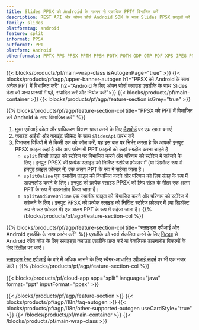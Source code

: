 ```yaml
---
title: Slides PPSX को Android के माध्यम से एकाधिक PPTमें विभाजित करें
description: REST API और ओपन सोर्स Android SDK के साथ Slides PPSX फ़ाइलों को PPT स्लाइडों में विभाजित करें
family: slides
platformtag: android
feature: split
informat: PPSX
outformat: PPT
platform: Android
otherformats: PPTX PPS PPSX PPTM PPSM POTX POTM ODP OTP PDF XPS JPEG PNG BMP TIFF SVG HTML5 MD GIF XAML
---
```


{{< blocks/products/pf/main-wrap-class isAutogenPage="true" >}}
{{< blocks/products/pf/agp/upper-banner-autogen h1="PPSX को Android के साथ अनेक PPT में विभाजित करें" h2="Android के लिए ओपन सोर्स क्लाउड एसडीके के साथ Slides डेटा को अन्य प्रारूपों में पढ़ें, संपादित करें और निर्यात करें">}}
{{< blocks/products/pf/main-container >}}
{{< blocks/products/pf/agp/feature-section isGrey="true" >}}

{{% blocks/products/pf/agp/feature-section-col title="PPSX को PPT में विभाजित करें Android के साथ विभाजित करें" %}}
1. मुफ़्त एपीआई कोटा और प्राधिकरण विवरण प्राप्त करने के लिए <a href="https://dashboard.aspose.cloud/">डैशबोर्ड</a> पर एक खाता बनाएं
1. क्लाइंट आईडी और क्लाइंट सीक्रेट के साथ ```SlidesApi``` प्रारंभ करें
1. विभाजन विधियों में से किसी एक को कॉल करें, यह इस बात पर निर्भर करता है कि आपकी इनपुट PPSX फ़ाइल कहां है और आप परिणामी PPT फ़ाइलों को कहां संग्रहीत करना चाहते हैं
    - ```split``` किसी फ़ाइल को स्टोरेज पर विभाजित करने और परिणाम को स्टोरेज में सहेजने के लिए। इनपुट PPSX की प्रत्येक स्लाइड को निर्दिष्ट स्टोरेज फ़ोल्डर में (या डिफ़ॉल्ट रूप से इनपुट फ़ाइल फ़ोल्डर में) एक अलग PPT के रूप में सहेजा जाता है।
    - ```splitOnline``` एक स्थानीय फ़ाइल को विभाजित करने और परिणाम को ज़िप संग्रह के रूप में डाउनलोड करने के लिए। इनपुट की प्रत्येक स्लाइड PPSX को ज़िप संग्रह के भीतर एक अलग PPT के रूप में डाउनलोड किया जाता है।
    - ```splitAndSaveOnline``` एक स्थानीय फ़ाइल को विभाजित करने और परिणाम को स्टोरेज में सहेजने के लिए। इनपुट PPSX की प्रत्येक स्लाइड को निर्दिष्ट स्टोरेज फ़ोल्डर में (या डिफ़ॉल्ट रूप से रूट फ़ोल्डर में) एक अलग PPT के रूप में सहेजा जाता है।
{{% /blocks/products/pf/agp/feature-section-col %}}

{{% blocks/products/pf/agp/feature-section-col title="स्लाइड्स एपीआई और Android एसडीके के साथ आरंभ करें" %}}
एसडीके को स्वयं संकलित करने के लिए [गिटहब](https://github.com/aspose-slides-cloud/aspose-slides-cloud-android) से Android स्रोत कोड के लिए स्लाइड्स क्लाउड एसडीके प्राप्त करें या वैकल्पिक डाउनलोड विकल्पों के लिए [रिलीज़](https://releases.aspose.cloud/) पर जाएं।

[स्लाइड्स रेस्ट एपीआई](https://products.aspose.cloud/slides/curl/) के बारे में अधिक जानने के लिए स्वैगर-आधारित [एपीआई संदर्भ](https://apireference.aspose.cloud/slides/) पर भी एक नजर डालें।
{{% /blocks/products/pf/agp/feature-section-col %}}

{{< blocks/products/pf/cloud-app app="split" language="java" format="ppt" inputFormat="ppsx" >}}

{{< /blocks/products/pf/agp/feature-section >}}
{{< blocks/products/pf/agp/i18n/faq-autogen >}}
{{< blocks/products/pf/agp/i18n/other-supported-autogen useCardStyle="true" >}}
{{< /blocks/products/pf/main-container >}}
{{< /blocks/products/pf/main-wrap-class >}}
